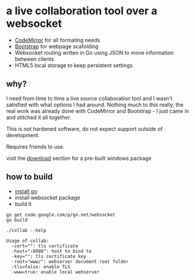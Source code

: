 # a live collaboration tool over a websocket #

- [CodeMirror](http://codemirror.net/) for all formating needs
- [Bootstrap](http://twitter.github.com/bootstrap/) for webpage scafolding
- Websocket routing wrtten in Go using JSON to move information between clients
- HTML5 local storage to keep persistent settings

## why? ##
I need from time to time a live source collaboration tool and I wasn't satisfied with what options I had around.
Nothing much to this really, the real work was already done with CodeMirror and Bootstrap - I just came in and 
stitched it all together.

This is not hardened software, do not expect support outside of development.

Requires friends to use.

visit the [download](https://github.com/dearing/collab/downloads) section for a pre-built windows package


## how to build ##
- [install go](http://golang.org/doc/install)
- install websocket package
- build it

```
go get code.google.com/p/go.net/websocket
go build

./collab --help

Usage of collab:
  -cert="": tls certificate
  -host=":8080": host to bind to
  -key="": tls certificate key
  -root="www/": webserver document root folder
  -tls=false: enable TLS
  -www=true: enable local webserver

```